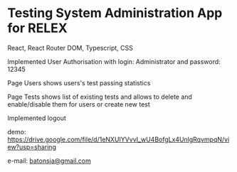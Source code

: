 # Testing System Administration App for RELEX

React, React Router DOM, Typescript, CSS

Implemented User Authorisation with login: Administrator and password: 12345

Page Users shows users's test passing statistics

Page Tests shows list of existing tests and allows to delete and enable/disable them for users or create new test

Implemented logout

demo: https://drive.google.com/file/d/1eNXUIYVvvI_wU4BofgLx4UnlgRqvmpqN/view?usp=sharing

e-mail: batonsja@gmail.com


